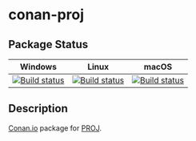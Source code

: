 # conan-proj

## Package Status

| Windows | Linux | macOS |
|:-------:|:-----:|:-----:|
|[![Build status](https://ci.appveyor.com/api/projects/status/oktmpj60rblhh121/branch/testing%2F7.0.0?svg=true)](https://ci.appveyor.com/project/SpaceIm/conan-proj)|[![Build status](https://github.com/SpaceIm/conan-proj/workflows/.github/workflows/linux.yml/badge.svg?branch=testing%2F7.0.0)](https://github.com/SpaceIm/conan-proj/actions/workflows/linux.yml?query=branch%3Atesting%2F7.0.0)|[![Build status](https://github.com/SpaceIm/conan-proj/workflows/.github/workflows/macos.yml/badge.svg?branch=testing%2F7.0.0)](https://github.com/SpaceIm/conan-proj/actions/workflows/macos.yml?query=branch%3Atesting%2F7.0.0)|

## Description

[Conan.io](https://conan.io) package for [PROJ](https://proj.org).
